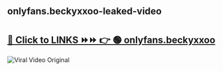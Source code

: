 
 ## onlyfans.beckyxxoo-leaked-video 

# <h2><a href="https://clipsfans.com/onlyfans.beckyxxoo&ref=git">🔗 Click to LINKS ⏩⏩ 👉 🟢 onlyfans.beckyxxoo </a></h2>

<a href="https://clipsfans.com/onlyfans.beckyxxoo&ref=git" rel="nofollow" data-target="animated-image.originalLink"><img src="https://i.ibb.co.com/xMMVF88/686577567.gif" alt="Viral Video Original" style="max-width: 100%; display: inline-block;" data-target="animated-image.originalImage"></a>
